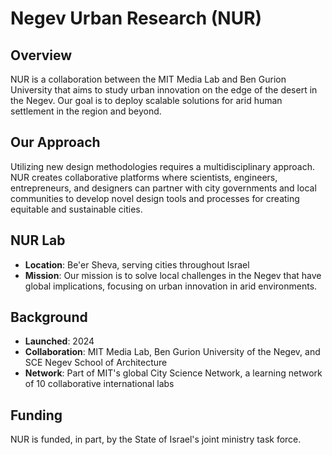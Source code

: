 # Negev Urban Research (NUR)

## Overview
NUR is a collaboration between the MIT Media Lab and Ben Gurion University that aims to study urban innovation on the edge of the desert in the Negev. Our goal is to deploy scalable solutions for arid human settlement in the region and beyond.

## Our Approach
Utilizing new design methodologies requires a multidisciplinary approach. NUR creates collaborative platforms where scientists, engineers, entrepreneurs, and designers can partner with city governments and local communities to develop novel design tools and processes for creating equitable and sustainable cities.

## NUR Lab
- **Location**: Be'er Sheva, serving cities throughout Israel
- **Mission**: Our mission is to solve local challenges in the Negev that have global implications, focusing on urban innovation in arid environments.

## Background
- **Launched**: 2024
- **Collaboration**: MIT Media Lab, Ben Gurion University of the Negev, and SCE Negev School of Architecture
- **Network**: Part of MIT's global City Science Network, a learning network of 10 collaborative international labs

## Funding
NUR is funded, in part, by the State of Israel's joint ministry task force.
